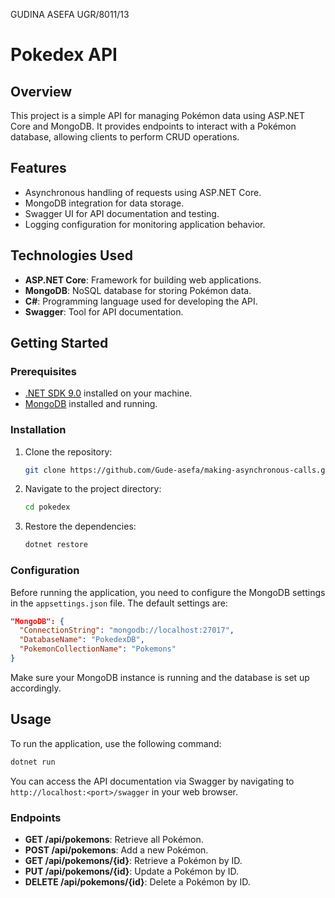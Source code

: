 GUDINA ASEFA
UGR/8011/13

# Pokedex API

## Overview
This project is a simple API for managing Pokémon data using ASP.NET Core and MongoDB. It provides endpoints to interact with a Pokémon database, allowing clients to perform CRUD operations.

## Features
- Asynchronous handling of requests using ASP.NET Core.
- MongoDB integration for data storage.
- Swagger UI for API documentation and testing.
- Logging configuration for monitoring application behavior.

## Technologies Used
- **ASP.NET Core**: Framework for building web applications.
- **MongoDB**: NoSQL database for storing Pokémon data.
- **C#**: Programming language used for developing the API.
- **Swagger**: Tool for API documentation.

## Getting Started

### Prerequisites
- [.NET SDK 9.0](https://dotnet.microsoft.com/download) installed on your machine.
- [MongoDB](https://www.mongodb.com/try/download/community) installed and running.

### Installation
1. Clone the repository:
   ```bash
   git clone https://github.com/Gude-asefa/making-asynchronous-calls.git
   ```
2. Navigate to the project directory:
   ```bash
   cd pokedex
   ```

3. Restore the dependencies:
   ```bash
   dotnet restore
   ```

### Configuration
Before running the application, you need to configure the MongoDB settings in the `appsettings.json` file. The default settings are:

```json
"MongoDB": {
  "ConnectionString": "mongodb://localhost:27017",
  "DatabaseName": "PokedexDB",
  "PokemonCollectionName": "Pokemons"
}
```

Make sure your MongoDB instance is running and the database is set up accordingly.

## Usage
To run the application, use the following command:

```bash
dotnet run
```

You can access the API documentation via Swagger by navigating to `http://localhost:<port>/swagger` in your web browser.

### Endpoints
- **GET /api/pokemons**: Retrieve all Pokémon.
- **POST /api/pokemons**: Add a new Pokémon.
- **GET /api/pokemons/{id}**: Retrieve a Pokémon by ID.
- **PUT /api/pokemons/{id}**: Update a Pokémon by ID.
- **DELETE /api/pokemons/{id}**: Delete a Pokémon by ID.

